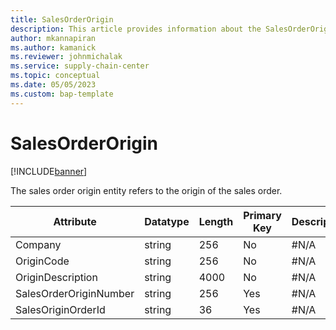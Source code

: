 ```yaml
---
title: SalesOrderOrigin
description: This article provides information about the SalesOrderOrigin entity.
author: mkannapiran
ms.author: kamanick
ms.reviewer: johnmichalak
ms.service: supply-chain-center
ms.topic: conceptual
ms.date: 05/05/2023
ms.custom: bap-template
---
```


# **SalesOrderOrigin**

[!INCLUDE[banner](../../includes/banner.md)]

The sales order origin entity refers to the origin of the sales order.


|	Attribute	|	Datatype	|	Length	|	Primary Key	|	Description	|
|---------------|--------|------|----------|-----------|
|	Company	|	string	|	256	|	No	|	#N/A	|
|	OriginCode	|	string	|	256	|	No	|	#N/A	|
|	OriginDescription	|	string	|	4000	|	No	|	#N/A	|
|	SalesOrderOriginNumber	|	string	|	256	|	Yes	|	#N/A	|
|	SalesOriginOrderId	|	string	|	36	|	Yes	|	#N/A	|
